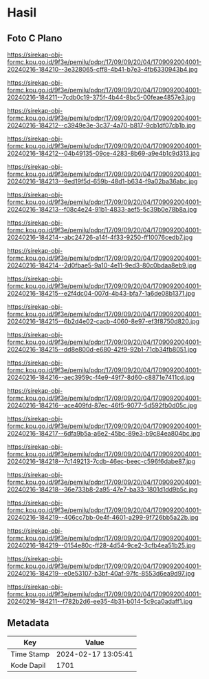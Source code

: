 # Hasil

## Foto C Plano

https://sirekap-obj-formc.kpu.go.id/9f3e/pemilu/pdpr/17/09/09/20/04/1709092004001-20240216-184210--3e328065-cff8-4b41-b7e3-4fb6330943b4.jpg

https://sirekap-obj-formc.kpu.go.id/9f3e/pemilu/pdpr/17/09/09/20/04/1709092004001-20240216-184211--7cdb0c19-375f-4b44-8bc5-00feae4857e3.jpg

https://sirekap-obj-formc.kpu.go.id/9f3e/pemilu/pdpr/17/09/09/20/04/1709092004001-20240216-184212--c3949e3e-3c37-4a70-b817-9cb1df07cb1b.jpg

https://sirekap-obj-formc.kpu.go.id/9f3e/pemilu/pdpr/17/09/09/20/04/1709092004001-20240216-184212--04b49135-09ce-4283-8b69-a9e4b1c9d313.jpg

https://sirekap-obj-formc.kpu.go.id/9f3e/pemilu/pdpr/17/09/09/20/04/1709092004001-20240216-184213--9ed19f5d-659b-48d1-b634-f9a02ba36abc.jpg

https://sirekap-obj-formc.kpu.go.id/9f3e/pemilu/pdpr/17/09/09/20/04/1709092004001-20240216-184213--f08c4e24-91b1-4833-aef5-5c39b0e78b8a.jpg

https://sirekap-obj-formc.kpu.go.id/9f3e/pemilu/pdpr/17/09/09/20/04/1709092004001-20240216-184214--abc24726-a14f-4f33-9250-ff10076cedb7.jpg

https://sirekap-obj-formc.kpu.go.id/9f3e/pemilu/pdpr/17/09/09/20/04/1709092004001-20240216-184214--2d0fbae5-9a10-4e11-9ed3-80c0bdaa8eb9.jpg

https://sirekap-obj-formc.kpu.go.id/9f3e/pemilu/pdpr/17/09/09/20/04/1709092004001-20240216-184215--e2f4dc04-007d-4b43-bfa7-1a6de08b1371.jpg

https://sirekap-obj-formc.kpu.go.id/9f3e/pemilu/pdpr/17/09/09/20/04/1709092004001-20240216-184215--6b2d4e02-cacb-4060-8e97-ef3f8750d820.jpg

https://sirekap-obj-formc.kpu.go.id/9f3e/pemilu/pdpr/17/09/09/20/04/1709092004001-20240216-184215--dd8e800d-e680-42f9-92b1-71cb34fb8051.jpg

https://sirekap-obj-formc.kpu.go.id/9f3e/pemilu/pdpr/17/09/09/20/04/1709092004001-20240216-184216--aec3959c-f4e9-49f7-8d60-c8871e7411cd.jpg

https://sirekap-obj-formc.kpu.go.id/9f3e/pemilu/pdpr/17/09/09/20/04/1709092004001-20240216-184216--ace409fd-87ec-46f5-9077-5d592fb0d05c.jpg

https://sirekap-obj-formc.kpu.go.id/9f3e/pemilu/pdpr/17/09/09/20/04/1709092004001-20240216-184217--6dfa9b5a-a6e2-45bc-89e3-b9c84ea804bc.jpg

https://sirekap-obj-formc.kpu.go.id/9f3e/pemilu/pdpr/17/09/09/20/04/1709092004001-20240216-184218--7c149213-7cdb-46ec-beec-c596f6dabe87.jpg

https://sirekap-obj-formc.kpu.go.id/9f3e/pemilu/pdpr/17/09/09/20/04/1709092004001-20240216-184218--36e733b8-2a95-47e7-ba33-1801d1dd9b5c.jpg

https://sirekap-obj-formc.kpu.go.id/9f3e/pemilu/pdpr/17/09/09/20/04/1709092004001-20240216-184219--406cc7bb-0e4f-4601-a299-9f726bb5a22b.jpg

https://sirekap-obj-formc.kpu.go.id/9f3e/pemilu/pdpr/17/09/09/20/04/1709092004001-20240216-184219--0154e80c-ff28-4d54-9ce2-3cfb4ea51b25.jpg

https://sirekap-obj-formc.kpu.go.id/9f3e/pemilu/pdpr/17/09/09/20/04/1709092004001-20240216-184219--e0e53107-b3bf-40af-97fc-8553d6ea9d97.jpg

https://sirekap-obj-formc.kpu.go.id/9f3e/pemilu/pdpr/17/09/09/20/04/1709092004001-20240216-184211--f782b2d6-ee35-4b31-b014-5c9ca0adaff1.jpg


## Metadata

| Key        | Value               |
| ---------- | ------------------- |
| Time Stamp | 2024-02-17 13:05:41 |
| Kode Dapil | 1701                |



